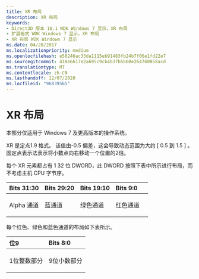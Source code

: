 ```yaml
---
title: XR 布局
description: XR 布局
keywords:
- Direct3D 版本 10.1 WDK Windows 7 显示，XR 布局
- 扩展格式 WDK Windows 7 显示，XR 布局
- XR 布局 WDK Windows 7 显示
ms.date: 04/20/2017
ms.localizationpriority: medium
ms.openlocfilehash: e50246ac33da1115eb91483fb24b7f06e1fd22e7
ms.sourcegitcommit: 418e6617e2a695c9cb4b37b5b60e264760858acd
ms.translationtype: MT
ms.contentlocale: zh-CN
ms.lasthandoff: 12/07/2020
ms.locfileid: "96839565"
---
```

# <a name="xr-layout"></a>XR 布局


本部分仅适用于 Windows 7 及更高版本的操作系统。

XR 是定点1.9 格式。 该值由-0.5 偏差，这会导致动态范围为大约 \[ 0.5 到 1.5 \] 。 固定点表示法表示将小数点向右移动一个位置的2倍。

每个 XR 元素都占有 1 32 位 DWORD，此 DWORD 按照下表中所示进行布局，而不考虑主机 CPU 字节序。

<table>
<colgroup>
<col width="25%" />
<col width="25%" />
<col width="25%" />
<col width="25%" />
</colgroup>
<thead>
<tr class="header">
<th align="left">Bits 31:30</th>
<th align="left">Bits 29:20</th>
<th align="left">Bits 19:10</th>
<th align="left">Bits 9:0</th>
</tr>
</thead>
<tbody>
<tr class="odd">
<td align="left"><p>Alpha 通道</p></td>
<td align="left"><p>蓝通道</p></td>
<td align="left"><p>绿色通道</p></td>
<td align="left"><p>红色通道</p></td>
</tr>
</tbody>
</table>

 

每个红色、绿色和蓝色通道的布局如下表所示。

<table>
<colgroup>
<col width="50%" />
<col width="50%" />
</colgroup>
<thead>
<tr class="header">
<th align="left">位9</th>
<th align="left">Bits 8:0</th>
</tr>
</thead>
<tbody>
<tr class="odd">
<td align="left"><p>1位整数部分</p></td>
<td align="left"><p>9位小数部分</p></td>
</tr>
</tbody>
</table>

 

 

 





